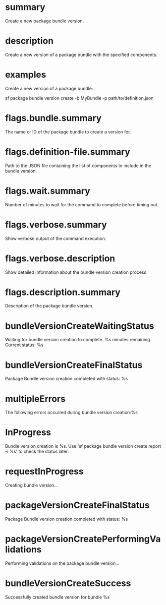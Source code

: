 # summary

Create a new package bundle version.

# description

Create a new version of a package bundle with the specified components.

# examples

Create a new version of a package bundle:

sf package bundle version create -b MyBundle -p path/to/definition.json

# flags.bundle.summary

The name or ID of the package bundle to create a version for.

# flags.definition-file.summary

Path to the JSON file containing the list of components to include in the bundle version.

# flags.wait.summary

Number of minutes to wait for the command to complete before timing out.

# flags.verbose.summary

Show verbose output of the command execution.

# flags.verbose.description

Show detailed information about the bundle version creation process.

# flags.description.summary

Description of the package bundle version.

# bundleVersionCreateWaitingStatus

Waiting for bundle version creation to complete. %s minutes remaining. Current status: %s

# bundleVersionCreateFinalStatus

Package Bundle version creation completed with status: %s

# multipleErrors

The following errors occurred during bundle version creation:%s

# InProgress

Bundle version creation is %s. Use 'sf package bundle version create report -i %s' to check the status later.

# requestInProgress

Creating bundle version...

# packageVersionCreateFinalStatus

Package Bundle version creation completed with status: %s

# packageVersionCreatePerformingValidations

Performing validations on the package bundle version...

# bundleVersionCreateSuccess

Successfully created bundle version for bundle %s
